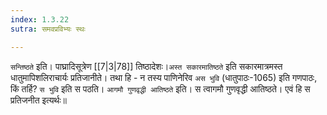 ```yaml
---
index: 1.3.22
sutra: समवप्रविभ्यः स्थः

---
```

   `सन्तिष्ठते` इति। पाघ्रादिसूत्रेण  [[7|3|78]]  तिष्ठादेशः।`अस्त सकारमातिष्ठते` इति सकारमात्रमस्त धातुमापिशलिराचार्यः प्रतिजानीते। तथा हि  -  न तस्य पाणिनेरिव `अस भुवि` (धातुपाठः-1065) इति गणपाठः, किं तर्हि? `स भुवि` इति स पठति। `आगमौ गुणवृद्धी आतिष्ठते` इति। स त्वागमौ गुणवृद्धी आतिष्ठते। एवं हि स प्रतिजनीत इत्यर्थः॥